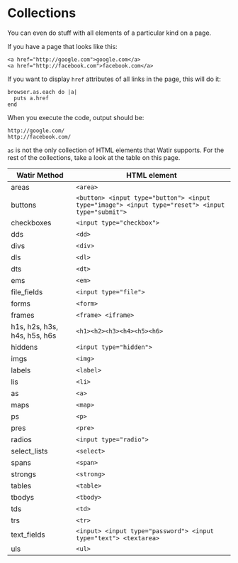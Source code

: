 # Collections

You can even do stuff with all elements of a particular kind on a page.

If you have a page that looks like this:

    <a href="http://google.com">google.com</a>
    <a href="http://facebook.com">facebook.com</a>

If you want to display `href` attributes of all links in the page, this will do it:

    browser.as.each do |a|
      puts a.href
    end

When you execute the code, output should be:

    http://google.com/
    http://facebook.com/


`as` is not the only collection of HTML elements that Watir supports. For the rest of the collections, take a look at the table on this page.

| Watir Method | HTML element |
|--------------|--------------|
| areas | `<area>` |
| buttons | `<button> <input type="button"> <input type="image"> <input type="reset"> <input type="submit">` |
| checkboxes | `<input type="checkbox">` |
| dds | `<dd>`  |
| divs | `<div>` |
| dls | `<dl>` |
| dts | `<dt>` |
| ems | `<em>` |
| file_fields | `<input type="file">` |
| forms | `<form>` |
| frames | `<frame> <iframe>` |
| h1s, h2s, h3s, h4s, h5s, h6s | `<h1><h2><h3><h4><h5><h6>` |
| hiddens | `<input type="hidden">` |
| imgs | `<img>` |
| labels | `<label>` |
| lis | `<li>` |
| as | `<a>` |
| maps | `<map>` |
| ps | `<p>` |
| pres | `<pre>` |
| radios | `<input type="radio">` |
| select_lists | `<select>` |
| spans | `<span>` |
| strongs | `<strong>` |
| tables | `<table>` |
| tbodys | `<tbody>` |
| tds | `<td>` |
| trs | `<tr>` |
| text_fields | `<input> <input type="password"> <input type="text"> <textarea>` |
| uls | `<ul>` |
